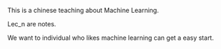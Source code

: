 This is a chinese teaching about Machine Learning.

Lec_n are notes.

We want to individual who likes machine learning can get a easy start.
